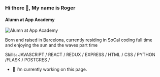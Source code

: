 ### Hi there 👋, My name is Roger
#### Alumn at App Academy
![Alumn at App Academy](https://arturssmirnovs.github.io/github-profile-readme-generator/images/banner.png)

Born and raised in Barcelona, currently residing in SoCal coding full time and enjoying the sun and the waves part time

Skills: JAVASCRIPT / REACT / REDUX / EXPRESS / HTML / CSS / PYTHON /FLASK / POSTGRES / 

- 🔭 I’m currently working on this page. 




